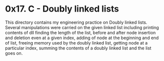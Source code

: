 # 0x17. C - Doubly linked lists

This directory contains my engineering practice on Doubly linked lists. Several manipulations were carried on the given linked list including printing contents of dll finding the length of the list, before and after node insertion and deletion even at a given index, adding of node at the beginning and end of list, freeing memory used by the doubly linked list, getting node at a particular index, summing the contents of a doubly linked list and the list goes on.
